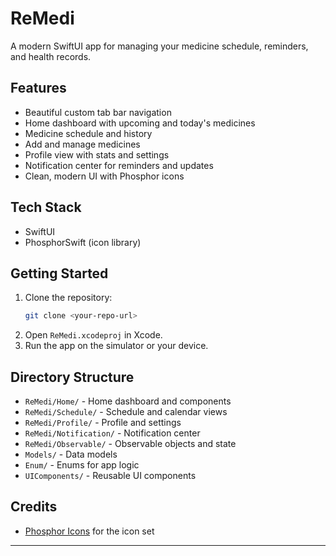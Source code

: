 # ReMedi

A modern SwiftUI app for managing your medicine schedule, reminders, and health records.

## Features
- Beautiful custom tab bar navigation
- Home dashboard with upcoming and today's medicines
- Medicine schedule and history
- Add and manage medicines
- Profile view with stats and settings
- Notification center for reminders and updates
- Clean, modern UI with Phosphor icons

## Tech Stack
- SwiftUI
- PhosphorSwift (icon library)

## Getting Started
1. Clone the repository:
   ```sh
   git clone <your-repo-url>
   ```
2. Open `ReMedi.xcodeproj` in Xcode.
3. Run the app on the simulator or your device.

## Directory Structure
- `ReMedi/Home/` - Home dashboard and components
- `ReMedi/Schedule/` - Schedule and calendar views
- `ReMedi/Profile/` - Profile and settings
- `ReMedi/Notification/` - Notification center
- `ReMedi/Observable/` - Observable objects and state
- `Models/` - Data models
- `Enum/` - Enums for app logic
- `UIComponents/` - Reusable UI components

## Credits
- [Phosphor Icons](https://phosphoricons.com/) for the icon set

---
